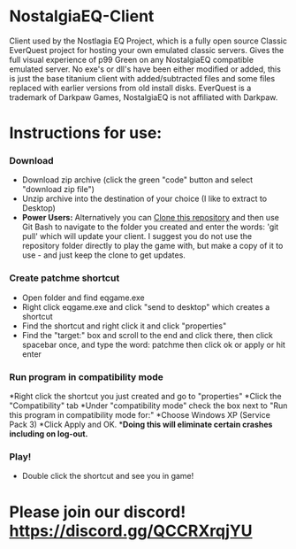 # NostalgiaEQ-Client
Client used by the Nostlagia EQ Project, which is a fully open source Classic EverQuest project for hosting your own emulated classic servers.  Gives the full visual experience of p99 Green on any NostalgiaEQ compatible emulated server.  No exe's or dll's have been either modified or added, this is just the base titanium client with added/subtracted files and some files replaced with earlier versions from old install disks. EverQuest is a trademark of Darkpaw Games, NostalgiaEQ is not affiliated with Darkpaw.

# Instructions for use:

### Download
* Download zip archive (click the green "code" button and select "download zip file")
* Unzip archive into the destination of your choice (I like to extract to Desktop)
* **Power Users:** Alternatively you can  [Clone this repository](https://docs.github.com/en/github/creating-cloning-and-archiving-repositories/cloning-a-repository-from-github/cloning-a-repository) and then use Git Bash to navigate to the folder you created and enter the words: 'git pull' which will update your client.  I suggest you do not use the repository folder directly to play the game with, but make a copy of it to use - and just keep the clone to get updates.

### Create patchme shortcut
* Open folder and find eqgame.exe
* Right click eqgame.exe and click "send to desktop" which creates a shortcut
* Find the shortcut and right click it and click "properties"
* Find the "target:" box and scroll to the end and click there, then click spacebar once, and type the word: patchme then click ok or apply or hit enter

### Run program in compatibility mode
*Right click the shortcut you just created and go to "properties"
*Click the "Compatibility" tab
*Under "compatibility mode" check the box next to "Run this program in compatibility mode for:"
*Choose Windows XP (Service Pack 3)
*Click Apply and OK.
*__Doing this will eliminate certain crashes including on log-out.__

### Play!
* Double click the shortcut and see you in game!

# Please join our discord! https://discord.gg/QCCRXrqjYU
